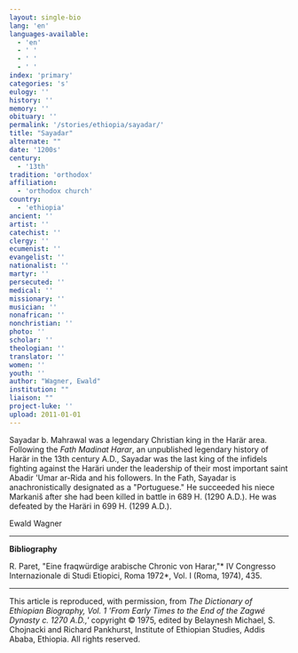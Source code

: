 ```yaml
---
layout: single-bio
lang: 'en'
languages-available:
  - 'en'
  - ' '
  - ' '
  - ' '
index: 'primary'
categories: 's'
eulogy: ''
history: ''
memory: ''
obituary: ''
permalink: '/stories/ethiopia/sayadar/'
title: "Sayadar"
alternate: ""
date: '1200s'
century:
  - '13th'
tradition: 'orthodox'
affiliation:
  - 'orthodox church'
country:
  - 'ethiopia'
ancient: ''
artist: ''
catechist: ''
clergy: ''
ecumenist: ''
evangelist: ''
nationalist: ''
martyr: ''
persecuted: ''
medical: ''
missionary: ''
musician: ''
nonafrican: ''
nonchristian: ''
photo: ''
scholar: ''
theologian: ''
translator: ''
women: ''
youth: ''
author: "Wagner, Ewald"
institution: ""
liaison: ""
project-luke: ''
upload: 2011-01-01
---
```




Sayadar b. Mahrawal was a legendary Christian king in the Harär area. Following the *Fath Madinat Harar*, an unpublished legendary history of Harär in the 13th century A.D., Sayadar was the last king of the infidels fighting against the Haräri under the leadership of their most important saint Abadir 'Umar ar-Rida and his followers. In the Fath, Sayadar is anachronistically designated as a "Portuguese." He succeeded his niece Markaniš after she had been killed in battle in 689 H. (1290 A.D.). He was defeated by the Haräri in 699 H. (1299 A.D.).

Ewald Wagner

---

**Bibliography**

R. Paret, "Eine fraqwürdige arabische Chronic von Harar,"* IV Congresso Internazionale di Studi Etiopici, Roma 1972*, Vol. I (Roma, 1974), 435.

---

This article is reproduced, with permission, from *The Dictionary of Ethiopian Biography, Vol. 1 'From Early Times to the End of the Zagwé Dynasty c. 1270 A.D.,'* copyright &copy; 1975, edited by Belaynesh Michael, S. Chojnacki and Richard Pankhurst, Institute of Ethiopian Studies, Addis Ababa, Ethiopia.  All rights reserved.